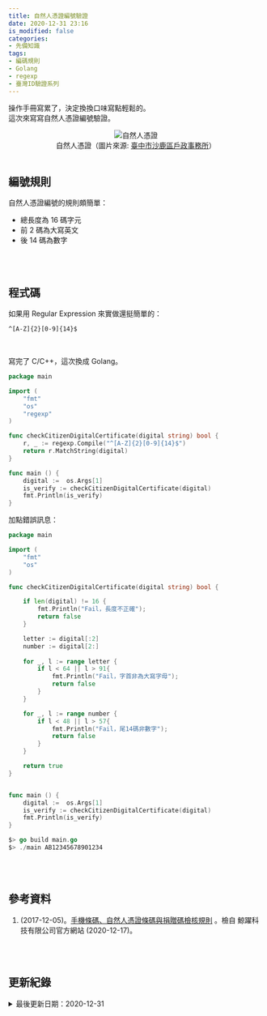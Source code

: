 ```yaml
---
title: 自然人憑證編號驗證
date: 2020-12-31 23:16
is_modified: false
categories:
- 先備知識
tags:
- 編碼規則
- Golang
- regexp
- 臺灣ID驗證系列
--- 
```


操作手冊寫累了，決定換換口味寫點輕鬆的。  
這次來寫寫自然人憑證編號驗證。

<!--more-->
<center> <img src="https://i.imgur.com/Vbkap1k.png?1" alt="自然人憑證"></center>
<center class="imgtext">自然人憑證（圖片來源: <a href="https://www.hshalu.taichung.gov.tw/1898437/post" class="imgtext">臺中市沙鹿區戶政事務所</a>）</center>
<br>

## 編號規則
自然人憑證編號的規則頗簡單：
- 總長度為 16 碼字元
- 前 2 碼為大寫英文
- 後 14 碼為數字


<br><br>

## 程式碼
如果用 Regular Expression 來實做還挺簡單的： 
```bash
^[A-Z]{2}[0-9]{14}$
```

<br>

寫完了 C/C++，這次換成 Golang。

```go
package main

import (
    "fmt"
    "os"
    "regexp"  
)

func checkCitizenDigitalCertificate(digital string) bool {
    r, _ := regexp.Compile("^[A-Z]{2}[0-9]{14}$") 
    return r.MatchString(digital)
}

func main () {
    digital :=  os.Args[1]
    is_verify := checkCitizenDigitalCertificate(digital)
    fmt.Println(is_verify)
}
```

加點錯誤訊息：

```go
package main

import (
    "fmt"
    "os"
)

func checkCitizenDigitalCertificate(digital string) bool {

    if len(digital) != 16 {
        fmt.Println("Fail，長度不正確");
        return false
    }

    letter := digital[:2]
    number := digital[2:]
    
    for _, l := range letter {
        if l < 64 || l > 91{
            fmt.Println("Fail，字首非為大寫字母");
            return false
        } 
    }

    for _, l := range number {
        if l < 48 || l > 57{
            fmt.Println("Fail，尾14碼非數字");
            return false
        } 
    }

    return true
}


func main () {
    digital :=  os.Args[1]
    is_verify := checkCitizenDigitalCertificate(digital)
    fmt.Println(is_verify)
}

$> go build main.go
$> ./main AB12345678901234
```

<br><br> 

## 參考資料 
1. (2017-12-05)。[手機條碼、自然人憑證條碼與捐贈碼檢核規則](https://www.cetustek.com.tw/news.php?id=186) 。檢自 鯨躍科技有限公司官方網站 (2020-12-17)。

<br><br> 

## 更新紀錄
<details class="update_stamp">
  <summary>最後更新日期：2020-12-31</summary>
  <ul>
    <li>2020-12-31 發布</li>
    <li>2020-12-17 完稿</li>
    <li>2020-12-17 起稿</li>
  </ul>
</details>
